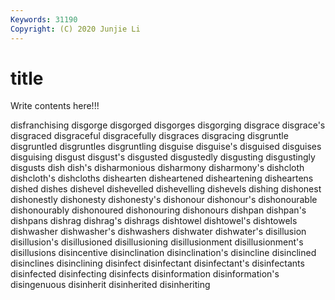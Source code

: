 ```yaml
---
Keywords: 31190
Copyright: (C) 2020 Junjie Li
---
```


# title

Write contents here!!!

disfranchising 
disgorge 
disgorged 
disgorges 
disgorging
disgrace 
disgrace's 
disgraced 
disgraceful 
disgracefully 
disgraces 
disgracing 
disgruntle 
disgruntled 
disgruntles
disgruntling 
disguise 
disguise's 
disguised 
disguises 
disguising 
disgust 
disgust's 
disgusted 
disgustedly
disgusting 
disgustingly 
disgusts 
dish 
dish's 
disharmonious 
disharmony 
disharmony's 
dishcloth 
dishcloth's
dishcloths 
dishearten 
disheartened 
disheartening 
disheartens 
dished 
dishes 
dishevel 
dishevelled 
dishevelling
dishevels 
dishing 
dishonest 
dishonestly 
dishonesty 
dishonesty's 
dishonour 
dishonour's 
dishonourable 
dishonourably
dishonoured 
dishonouring 
dishonours 
dishpan 
dishpan's 
dishpans 
dishrag 
dishrag's 
dishrags 
dishtowel
dishtowel's 
dishtowels 
dishwasher 
dishwasher's 
dishwashers 
dishwater 
dishwater's 
disillusion 
disillusion's 
disillusioned
disillusioning 
disillusionment 
disillusionment's 
disillusions 
disincentive 
disinclination 
disinclination's 
disincline 
disinclined 
disinclines
disinclining 
disinfect 
disinfectant 
disinfectant's 
disinfectants 
disinfected 
disinfecting 
disinfects 
disinformation 
disinformation's
disingenuous 
disinherit 
disinherited 
disinheriting 
